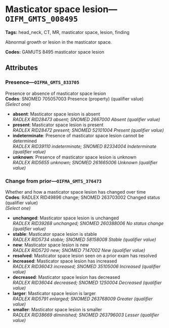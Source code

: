 # Masticator space lesion—`OIFM_GMTS_008495`

**Tags:** head_neck, CT, MR, masticator space, lesion, finding

Abnormal growth or lesion in the masticator space.

**Codes:** GAMUTS 8495 masticator space lesion

## Attributes

### Presence—`OIFMA_GMTS_833705`

Presence or absence of masticator space lesion  
**Codes**: SNOMED 705057003 Presence (property) (qualifier value)  
*(Select one)*

- **absent**: Masticator space lesion is absent  
_RADLEX RID28473 absent; SNOMED 2667000 Absent (qualifier value)_
- **present**: Masticator space lesion is present  
_RADLEX RID28472 present; SNOMED 52101004 Present (qualifier value)_
- **indeterminate**: Presence of masticator space lesion cannot be determined  
_RADLEX RID39110 indeterminate; SNOMED 82334004 Indeterminate (qualifier value)_
- **unknown**: Presence of masticator space lesion is unknown  
_RADLEX RID5655 unknown; SNOMED 261665006 Unknown (qualifier value)_

### Change from prior—`OIFMA_GMTS_376473`

Whether and how a masticator space lesion has changed over time  
**Codes**: RADLEX RID49896 change; SNOMED 263703002 Changed status (qualifier value)  
*(Select one)*

- **unchanged**: Masticator space lesion is unchanged  
_RADLEX RID39268 unchanged; SNOMED 260388006 No status change (qualifier value)_
- **stable**: Masticator space lesion is stable  
_RADLEX RID5734 stable; SNOMED 58158008 Stable (qualifier value)_
- **new**: Masticator space lesion is new  
_RADLEX RID5720 new; SNOMED 7147002 New (qualifier value)_
- **resolved**: Masticator space lesion seen on a prior exam has resolved  
- **increased**: Masticator space lesion has increased  
_RADLEX RID36043 increased; SNOMED 35105006 Increased (qualifier value)_
- **decreased**: Masticator space lesion has decreased  
_RADLEX RID36044 decreased; SNOMED 1250004 Decreased (qualifier value)_
- **larger**: Masticator space lesion is larger  
_RADLEX RID5791 enlarged; SNOMED 263768009 Greater (qualifier value)_
- **smaller**: Masticator space lesion is smaller  
_RADLEX RID38669 diminished; SNOMED 263796003 Lesser (qualifier value)_